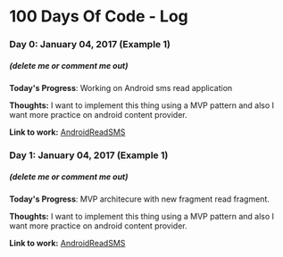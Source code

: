 # 100 Days Of Code - Log

### Day 0: January 04, 2017 (Example 1)
##### (delete me or comment me out)

**Today's Progress**: Working on Android sms read application

**Thoughts:**  I want to implement this thing using a MVP pattern and also I want more practice on android content provider.

**Link to work:** [AndroidReadSMS](https://github.com/altaf933/AndroidReadSMS)
 
### Day 1: January 04, 2017 (Example 1)
##### (delete me or comment me out)

**Today's Progress**: MVP architecure with new fragment read fragment.

**Thoughts:**  I want to implement this thing using a MVP pattern and also I want more practice on android content provider.

**Link to work:** [AndroidReadSMS](https://github.com/altaf933/AndroidReadSMS)
